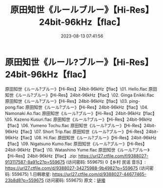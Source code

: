 ﻿---
title: 原田知世《ルールブルー》【Hi-Res】24bit-96kHz【flac】
date: 2023-08-13 07:41:56
categories: 外语音乐
tags: 外语音乐
---
# 原田知世《ルール?ブルー》【Hi-Res】24bit-96kHz【flac】

原田知世《ルール?ブルー》【Hi-Res】24bit-96kHz【flac】\01. Hello.flac
原田知世《ルール?ブルー》【Hi-Res】24bit-96kHz【flac】\02. Ginga Enikki.flac
原田知世《ルール?ブルー》【Hi-Res】24bit-96kHz【flac】\03. ping-pong.flac
原田知世《ルール?ブルー》【Hi-Res】24bit-96kHz【flac】\04. Namonaki Ao.flac
原田知世《ルール?ブルー》【Hi-Res】24bit-96kHz【flac】\05. Kazeno
Kusuri.flac
原田知世《ルール?ブルー》【Hi-Res】24bit-96kHz【flac】\06. Yumeno Tochu.flac
原田知世《ルール?ブルー》【Hi-Res】24bit-96kHz【flac】\07. Short Trip.flac
原田知世《ルール?ブルー》【Hi-Res】24bit-96kHz【flac】\08. Hi.flac
原田知世《ルール?ブルー》【Hi-Res】24bit-96kHz【flac】\09. Nigatsuno
Kumo.flac
原田知世《ルール?ブルー》【Hi-Res】24bit-96kHz【flac】\10. Watashino
Yume.flac
原田知世《ルール?ブルー》【Hi-Res】24bit-96kHz【flac】.zip: https://url27.ctfile.com/f/9388027-913117587-8a91c2?p=559675
(访问密码: 559675)
0【乡村 民谣 音乐】: https://url27.ctfile.com/d/9388027-34275988-9b4982?p=559675
(访问密码: 559675)
1.日韩歌星: https://url27.ctfile.com/d/9388027-44677465-23b8d8?p=559675
(访问密码: 559675)
原文：[链接](https://blog.sina.com.cn/s/blog_1647c7e760103132q.html)